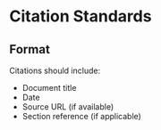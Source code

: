 # Citation Standards

## Format

Citations should include:
- Document title
- Date
- Source URL (if available)
- Section reference (if applicable)






